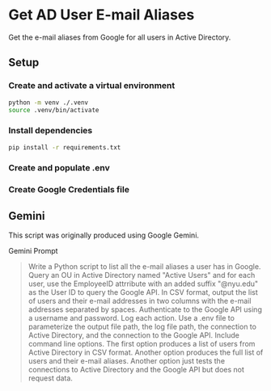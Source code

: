 # Get AD User E-mail Aliases

Get the e-mail aliases from Google for all users in Active Directory.

## Setup

### Create and activate a virtual environment

```bash
python -m venv ./.venv
source .venv/bin/activate
```

### Install dependencies

```bash
pip install -r requirements.txt
```

### Create and populate .env

### Create Google Credentials file


## Gemini

This script was originally produced using Google Gemini.  

Gemini Prompt

>  Write a Python script to list all the e-mail aliases a user has in Google. Query an OU in Active Directory named "Active Users" and for each user, use the EmployeeID attrribute with an added suffix "@nyu.edu" as the User ID to query the Google API. In CSV format, output the list of users and their e-mail addresses in two columns with the e-mail addresses separated by spaces. Authenticate to the Google API using a username and password. Log each action. Use a .env file to parameterize the output file path, the log file path, the connection to Active Directory, and the connection to the Google API. Include command line options. The first option produces a list of users from Active Directory in CSV format. Another option produces the full list of users and their e-mail aliases. Another option just tests the connections to Active Directory and the Google API but does not request data. 
